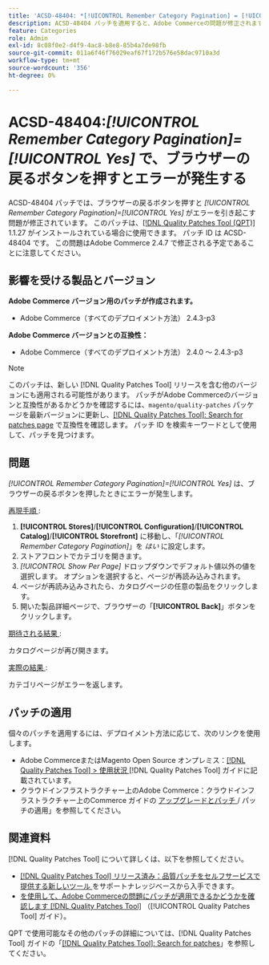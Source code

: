 ```yaml
---
title: 'ACSD-48404: *[!UICONTROL Remember Category Pagination] = [!UICONTROL Yes]*は、ブラウザーの戻るボタンを押すとエラーが発生します'
description: ACSD-48404 パッチを適用すると、Adobe Commerceの問題が修正されます。*[!UICONTROL Remember Category Pagination] = [!UICONTROL Yes]*では、ブラウザーの戻るボタンを押すとエラーが発生します。
feature: Categories
role: Admin
exl-id: 8c08f0e2-d4f9-4ac8-b8e8-85b4a7de98fb
source-git-commit: 011a6f46f76029eaf67f172b576e58dac9710a3d
workflow-type: tm+mt
source-wordcount: '356'
ht-degree: 0%

---
```


# ACSD-48404:*[!UICONTROL Remember Category Pagination]=[!UICONTROL Yes]* で、ブラウザーの戻るボタンを押すとエラーが発生する

ACSD-48404 パッチでは、ブラウザーの戻るボタンを押すと *[!UICONTROL Remember Category Pagination]=[!UICONTROL Yes]* がエラーを引き起こす問題が修正されています。 このパッチは、[[!DNL Quality Patches Tool (QPT)]](https://experienceleague.adobe.com/en/docs/commerce-operations/tools/quality-patches-tool/quality-patches-tool-to-self-serve-quality-patches) 1.1.27 がインストールされている場合に使用できます。 パッチ ID は ACSD-48404 です。 この問題はAdobe Commerce 2.4.7 で修正される予定であることに注意してください。

## 影響を受ける製品とバージョン

**Adobe Commerce バージョン用のパッチが作成されます。**

* Adobe Commerce（すべてのデプロイメント方法） 2.4.3-p3

**Adobe Commerce バージョンとの互換性：**

* Adobe Commerce（すべてのデプロイメント方法） 2.4.0 ～ 2.4.3-p3

>[!NOTE]
>
>このパッチは、新しい [!DNL Quality Patches Tool] リリースを含む他のバージョンにも適用される可能性があります。 パッチがAdobe Commerceのバージョンと互換性があるかどうかを確認するには、`magento/quality-patches` パッケージを最新バージョンに更新し、[[!DNL Quality Patches Tool]: Search for patches page](https://experienceleague.adobe.com/tools/commerce-quality-patches/index.html) で互換性を確認します。 パッチ ID を検索キーワードとして使用して、パッチを見つけます。

## 問題

*[!UICONTROL Remember Category Pagination]=[!UICONTROL Yes]* は、ブラウザーの戻るボタンを押したときにエラーが発生します。


<u> 再現手順 </u>:

1. **[!UICONTROL Stores]**/**[!UICONTROL Configuration]**/**[!UICONTROL Catalog]**/**[!UICONTROL Storefront]** に移動し、「*[!UICONTROL Remember Category Pagination]*」を *はい* に設定します。
1. ストアフロントでカテゴリを開きます。
1. *[!UICONTROL Show Per Page]* ドロップダウンでデフォルト値以外の値を選択します。 オプションを選択すると、ページが再読み込みされます。
1. ページが再読み込みされたら、カタログページの任意の製品をクリックします。
1. 開いた製品詳細ページで、ブラウザーの「**[!UICONTROL Back]**」ボタンをクリックします。

<u> 期待される結果 </u>:

カタログページが再び開きます。

<u> 実際の結果 </u>:

カテゴリページがエラーを返します。

## パッチの適用

個々のパッチを適用するには、デプロイメント方法に応じて、次のリンクを使用します。

* Adobe CommerceまたはMagento Open Source オンプレミス：[[!DNL Quality Patches Tool] > 使用状況 ](/help/tools/quality-patches-tool/usage.md)[!DNL Quality Patches Tool] ガイドに記載されています。
* クラウドインフラストラクチャー上のAdobe Commerce：クラウドインフラストラクチャー上のCommerce ガイドの [ アップグレードとパッチ ](https://experienceleague.adobe.com/docs/commerce-cloud-service/user-guide/develop/upgrade/apply-patches.html)/ パッチの適用」を参照してください。

## 関連資料

[!DNL Quality Patches Tool] について詳しくは、以下を参照してください。

* [[!DNL Quality Patches Tool]  リリース済み：品質パッチをセルフサービスで提供する新しいツール ](https://experienceleague.adobe.com/en/docs/commerce-operations/tools/quality-patches-tool/quality-patches-tool-to-self-serve-quality-patches) をサポートナレッジベースから入手できます。
* [ を使用して、Adobe Commerceの問題にパッチが適用できるかどうかを確認します  [!DNL Quality Patches Tool]](/help/tools/quality-patches-tool/patches-available-in-qpt/check-patch-for-magento-issue-with-magento-quality-patches.md) （[!UICONTROL Quality Patches Tool] ガイド）。


QPT で使用可能なその他のパッチの詳細については、[!DNL Quality Patches Tool] ガイドの「[[!DNL Quality Patches Tool]: Search for patches](https://experienceleague.adobe.com/tools/commerce-quality-patches/index.html)」を参照してください。
